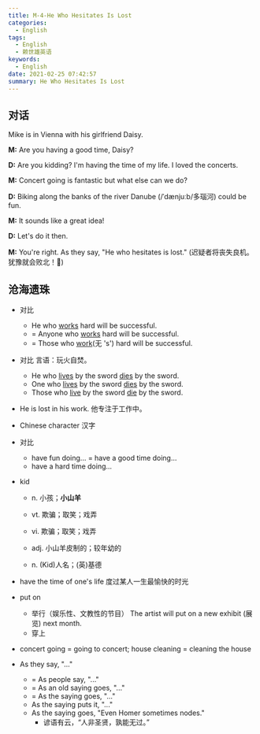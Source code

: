 ```yaml
---
title: M-4-He Who Hesitates Is Lost
categories:
  - English
tags:
  - English
  - 赖世雄英语
keywords:
  - English
date: 2021-02-25 07:42:57
summary: He Who Hesitates Is Lost
---
```



## 对话

Mike is in Vienna with his girlfriend Daisy.

**M:** Are you having a good time, Daisy?

**D:** Are you kidding? I'm having the time of my life. I loved the concerts.

**M:** Concert going is fantastic but what else can we do?

**D:** Biking along the banks of the river Danube (/ˈdænjuːb/多瑙河) could be fun.

**M:** It sounds like a great idea!

**D:** Let's do it then.

**M:** You're right. As they say, "He who hesitates is lost." (迟疑者将丧失良机。犹豫就会败北！🤭)

## 沧海遗珠

- 对比
  - He who <u>works</u> hard will be successful.  
  - = Anyone who <u>works</u> hard will be successful. 
  - = Those who <u>work</u>(无 's') hard will be successful.
- 对比  言语：玩火自焚。
  - He who <u>lives</u> by the sword <u>dies</u> by the sword.
  - One who <u>lives</u> by the sword <u>dies</u> by the sword.
  - Those who <u>live</u> by the sword <u>die</u> by the sword.

- He is lost in his work. 他专注于工作中。

- Chinese character 汉字
- 对比
  - have fun doing... = have a good time doing...
  - have a hard time doing...

- kid

  - n. 小孩；**小山羊**
  - vt. 欺骗；取笑；戏弄

  - vi. 欺骗；取笑；戏弄

  - adj. 小山羊皮制的；较年幼的

  - n. (Kid)人名；(英)基德

- have the time of one's life 度过某人一生最愉快的时光

- put on

  - 举行（娱乐性、文教性的节目） The artist will put on a new exhibit (展览) next month.
  - 穿上

- concert going = going to concert; house cleaning = cleaning the house

- As they say, "..."

  - = As people say, "..."
  - = As an old saying goes, "..."
  - = As the saying goes, "..."
  - As the saying puts it, "..."
  - As the saying goes, "Even Homer sometimes nodes."
    - 谚语有云，“人非圣贤，孰能无过。”